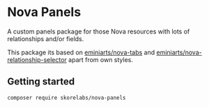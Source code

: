 # Nova Panels

A custom panels package for those Nova resources with lots of relationships and/or fields.

This package its based on [eminiarts/nova-tabs](https://github.com/eminiarts/nova-tabs) and [eminiarts/nova-relationship-selector](https://github.com/eminiarts/nova-relationship-selector) apart from own styles.

## Getting started

```
composer require skorelabs/nova-panels
```
